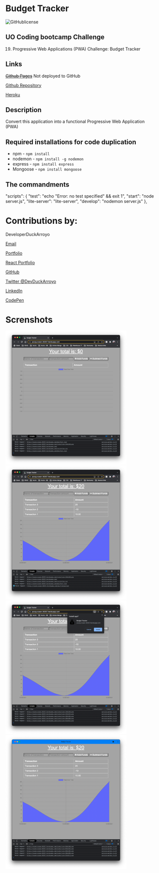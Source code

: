 # Budget Tracker

![GitHublicense](https://img.shields.io/npm/l/express?style=for-the-badge)

## UO Coding bootcamp Challenge

19. Progressive Web Applications (PWA) Challenge: Budget Tracker

## Links

~~[Github Pages]()~~ Not deployed to GitHub

[Github Repository](https://github.com/DuckArroyo/budgetTracker)

[Heroku](https://young-ocean-36357.herokuapp.com/)

## Description

Convert this application into a functional Progressive Web Application (PWA)

## Required installations for code duplication

- npm - `npm install`
- nodemon - `npm install -g nodemon`
- express - `npm install express`
- Mongoose - `npm install mongoose`

## The commandments

"scripts": {
"test": "echo \"Error: no test specified\" && exit 1",
"start": "node server.js",
"lite-server": "lite-server",
"develop": "nodemon server.js"
},

# Contributions by:

DeveloperDuckArroyo

[Email](mailto:DeveloperDuckArroyo@gmail.com)

[Portfolio](https://duckarroyo.github.io/portfolio/)

[React Portfolio](https://peaceful-journey-85026.herokuapp.com/)

[GitHub](https://github.com/DuckArroyo)

[Twitter @DevDuckArroyo](https://twitter.com/DevDuckArroyo)

[LinkedIn](https://www.linkedin.com/in/duckarroyo)

[CodePen](https://codepen.io/DeveloperDuckArroyo)

# Screnshots

<img src="./assets/1home.png" style="width: 400px">

<img src="./assets/2entries.png" style="width: 400px">

<img src="./assets/3download.png" style="width: 400px">

<img src="./assets/4installed.png" style="width: 400px">
